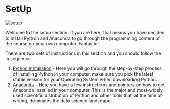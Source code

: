 # SetUp

![setup](https://i.redd.it/hqa11pfkv2v41.jpg)

Welcome to the setup section. If you are here, that means you have decided to install Python and Anaconda to go through the programming content of the course on your own computer. Fantastic!

There are two sets of instructions in this section and you should follow the in sequence.

1. [Python Installation](https://github.com/ramonprz01/people-analytics/blob/master/setup/01_python_installation.html) - Here you will go through the step-by-step process of installing Python in your computer, make sure you pick the latest stable version for your Operating System when downloading Python.
1. [Anaconda](https://github.com/ramonprz01/people-analytics/blob/master/setup/02_anaconda_installation.html) - Here you have a few instructions and pointers on how to get Anaconda installed in your computer. This is the major and most-widely used scientific distribution of Python and other tools that, at the time of writing, dominates the data science landscape.

